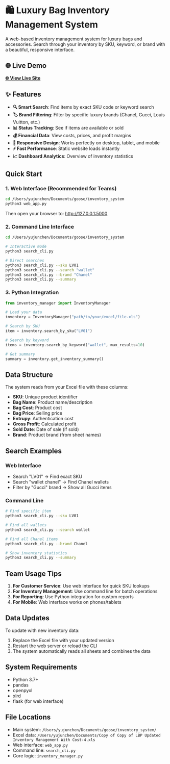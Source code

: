 # 🛍️ Luxury Bag Inventory Management System

A web-based inventory management system for luxury bags and accessories. Search through your inventory by SKU, keyword, or brand with a beautiful, responsive interface.

## 🌐 Live Demo

**[🌐 View Live Site](https://steven-scdev.github.io/inventory-system/)**

## ✨ Features

- **🔍 Smart Search**: Find items by exact SKU code or keyword search
- **🏷️ Brand Filtering**: Filter by specific luxury brands (Chanel, Gucci, Louis Vuitton, etc.)
- **📊 Status Tracking**: See if items are available or sold
- **💰 Financial Data**: View costs, prices, and profit margins
- **📱 Responsive Design**: Works perfectly on desktop, tablet, and mobile
- **⚡ Fast Performance**: Static website loads instantly
- **📈 Dashboard Analytics**: Overview of inventory statistics

## Quick Start

### 1. Web Interface (Recommended for Teams)

```bash
cd /Users/yujunchen/Documents/goose/inventory_system
python3 web_app.py
```

Then open your browser to: http://127.0.0.1:5000

### 2. Command Line Interface

```bash
cd /Users/yujunchen/Documents/goose/inventory_system

# Interactive mode
python3 search_cli.py

# Direct searches
python3 search_cli.py --sku LV01
python3 search_cli.py --search "wallet"
python3 search_cli.py --brand "Chanel"
python3 search_cli.py --summary
```

### 3. Python Integration

```python
from inventory_manager import InventoryManager

# Load your data
inventory = InventoryManager("path/to/your/excel/file.xls")

# Search by SKU
item = inventory.search_by_sku("LV01")

# Search by keyword
items = inventory.search_by_keyword("wallet", max_results=10)

# Get summary
summary = inventory.get_inventory_summary()
```

## Data Structure

The system reads from your Excel file with these columns:
- **SKU**: Unique product identifier
- **Bag Name**: Product name/description
- **Bag Cost**: Product cost
- **Bag Price**: Selling price
- **Entrupy**: Authentication cost
- **Gross Profit**: Calculated profit
- **Sold Date**: Date of sale (if sold)
- **Brand**: Product brand (from sheet names)

## Search Examples

### Web Interface
- Search "LV01" → Find exact SKU
- Search "wallet chanel" → Find Chanel wallets
- Filter by "Gucci" brand → Show all Gucci items

### Command Line
```bash
# Find specific item
python3 search_cli.py --sku LV01

# Find all wallets
python3 search_cli.py --search wallet

# Find all Chanel items
python3 search_cli.py --brand Chanel

# Show inventory statistics
python3 search_cli.py --summary
```

## Team Usage Tips

1. **For Customer Service**: Use web interface for quick SKU lookups
2. **For Inventory Management**: Use command line for batch operations
3. **For Reporting**: Use Python integration for custom reports
4. **For Mobile**: Web interface works on phones/tablets

## Data Updates

To update with new inventory data:
1. Replace the Excel file with your updated version
2. Restart the web server or reload the CLI
3. The system automatically reads all sheets and combines the data

## System Requirements

- Python 3.7+
- pandas
- openpyxl
- xlrd
- flask (for web interface)

## File Locations

- Main system: `/Users/yujunchen/Documents/goose/inventory_system/`
- Excel data: `/Users/yujunchen/Documents/Copy of Copy of LBP Updated Inventory Management With Cost-4.xls`
- Web interface: `web_app.py`
- Command line: `search_cli.py`
- Core logic: `inventory_manager.py`

